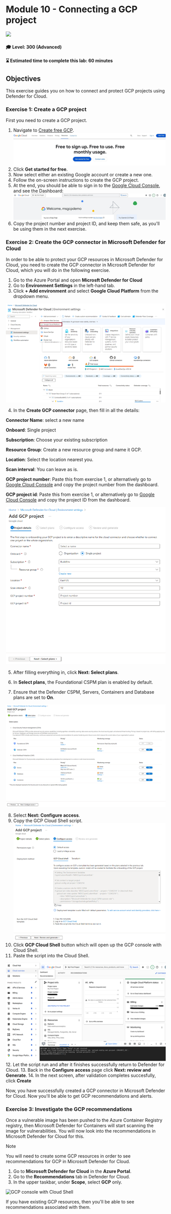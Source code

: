 # Module 10 - Connecting a GCP project

<p align="left"><img src="../Images/asc-labs-advanced.gif?raw=true"></p>

#### 🎓 Level: 300 (Advanced)
#### ⌛ Estimated time to complete this lab: 60 minutes

## Objectives
This exercise guides you on how to connect and protect GCP projects using Defender for Cloud.

### Exercise 1: Create a GCP project

First you need to create a GCP project. 

1.	Navigate to [Create free GCP](https://www.google.com/aclk?sa=l&ai=DChcSEwiA7K7Gubn3AhUJuu0KHbACBZkYABAAGgJkZw&sig=AOD64_0Cc0zndLvPEu7wV4blEFwWvjOWag&q&adurl&ved=2ahUKEwihk6nGubn3AhVFZcAKHWP5BYkQ0Qx6BAgDEAE).  
![Docker Version in Powershell](../Images/1gcpintro.png?raw=true)
2.  Click **Get started for free**.
3.  Now select either an existing Google account or create a new one. 
4.  Follow the on-screen instructions to create the GCP project.
5.  At the end, you should be able to sign in to the [Google Cloud Console](console.cloud.google.com), and see the Dashboard:
![GCP console](../Images/2gcpconsole.png?raw=true)
6. Copy the project number and project ID, and keep them safe, as you'll be using them in the next exercise.

### Exercise 2: Create the GCP connector in Microsoft Defender for Cloud

In order to be able to protect your GCP resources in Microsoft Defender for Cloud, you need to create the GCP connector in Microsoft Defender for Cloud, which you will do in the following exercise. 


1. Go to the Azure Portal and open **Microsft Defender for Cloud** 
2. Go to **Environment Settings** in the left-hand tab.
3. Click **+ Add environment** and select **Google Cloud Platform** from the dropdown menu.

![GCP console](../Images/3gcpdropdown.png?raw=true)

4. In the **Create GCP connector** page, then fill in all the details:

**Connector Name**: select a new name

**Onboard**: Single project 

**Subscription**: Choose your existing subscription

**Resource Group**: Create a new resource group and name it GCP.

**Location**: Select the location nearest you.

**Scan interval**: You can leave as is.

**GCP project number**: Paste this from exercise 1, or alternatively go to [Google Cloud Console](console.cloud.google.com) and copy the project number from the dashboard.

**GCP project id**: Paste this from exercise 1, or alternatively go to [Google Cloud Console](console.cloud.google.com) and copy the project ID from the dashboard.

![Create GCP connector](../Images/4creategcpconnector.png?raw=true)

5.  After filling everything in, click **Next: Select plans**.
6. In **Select plans**, the Foundational CSPM plan is enabled by default.

7. Ensure that the Defender CSPM, Servers, Containers and Database plans are set to **On**. 

![GCP plans](../Images/5gcpplans.png?raw=true)

8. Select **Next: Configure access**.
9. Copy the GCP Cloud Shell script. 
![GCP script](../Images/6scpscript.png?raw=true)
10. Click **GCP Cloud Shell** button which will open up the GCP console with Cloud Shell.
11. Paste the script into the Cloud Shell.

![GCP console with Cloud Shell](../Images/7gcpconsole.png?raw=true)
12. Let the script run and after it finishes successfully return to Defender for Cloud. 
13. Back in the **Configure access** page click **Next: review and Generate**.
14. In the next screen, after validation completes succesfully, click **Create**

Now, you have successfully created a GCP connector in Microsoft Defender for Cloud. Now you'll be able to get GCP recommendations and alerts.

### Exercise 3: Investigate the GCP recommendations 

Once a vulnerable image has been pushed to the Azure Container Registry registry, then Microsoft Defender for Containers will start scanning the image for vulnerabilities. You will now look into the recommendations in Microsoft Defender for Cloud for this. 

> [!NOTE]
> You will need to create some GCP resources in order to see recommendations for GCP in Microsoft Defender for Cloud.
 
 1. Go to **Microsoft Defender for Cloud** in the **Azure Portal**.
 2. Go to the **Recommendations** tab in Defender for Cloud.
 3. In the upper taskbar, under **Scope**, select **GCP** only. 
 
![GCP console with Cloud Shell](../Images/8gcprecommendations.png?raw=true)

If you have existing GCP resources, then you'll be able to see recommendations associated with them.
